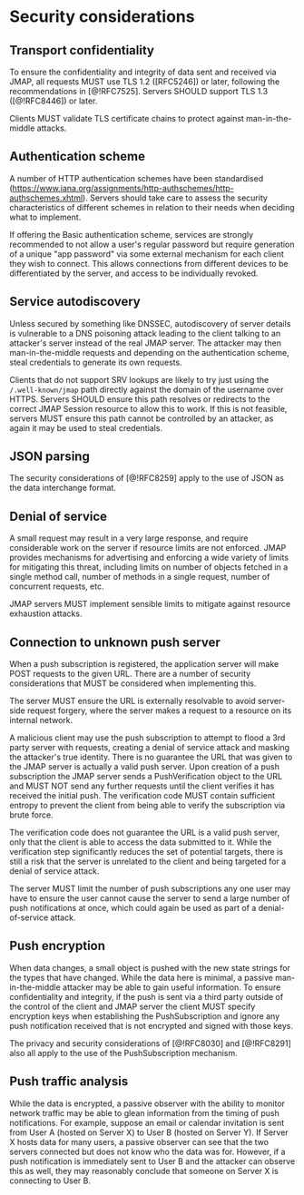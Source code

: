 # Security considerations

## Transport confidentiality

To ensure the confidentiality and integrity of data sent and received via JMAP, all requests MUST use TLS 1.2 ([RFC5246]) or later, following the recommendations in [@!RFC7525]. Servers SHOULD support TLS 1.3 ([@!RFC8446]) or later.

Clients MUST validate TLS certificate chains to protect against man-in-the-middle attacks.

## Authentication scheme

A number of HTTP authentication schemes have been standardised (https://www.iana.org/assignments/http-authschemes/http-authschemes.xhtml). Servers should take care to assess the security characteristics of different schemes in relation to their needs when deciding what to implement.

If offering the Basic authentication scheme, services are strongly recommended  to not allow a user's regular password but require generation of a unique "app password" via some external mechanism for each client they wish to connect. This allows connections from different devices to be differentiated by the server, and access to be individually revoked.

## Service autodiscovery

Unless secured by something like DNSSEC, autodiscovery of server details is
vulnerable to a DNS poisoning attack leading to the client talking to an attacker's server instead of the real JMAP server. The attacker may then man-in-the-middle requests and depending on the authentication scheme, steal credentials to generate its own requests.

Clients that do not support SRV lookups are likely to try just using the `/.well-known/jmap` path directly against the domain of the username over HTTPS. Servers SHOULD ensure this path resolves or redirects to the correct JMAP Session resource to allow this to work. If this is not feasible, servers MUST ensure this path cannot be controlled by an attacker, as again it may be used to steal credentials.

## JSON parsing

The security considerations of [@!RFC8259] apply to the use of JSON as the data interchange format.

## Denial of service

A small request may result in a very large response, and require considerable
work on the server if resource limits are not enforced. JMAP provides mechanisms for advertising and enforcing a wide variety of limits for mitigating this threat, including limits on number of objects fetched in a single method call, number of methods in a single request, number of concurrent requests, etc.

JMAP servers MUST implement sensible limits to mitigate against resource exhaustion attacks.

## Connection to unknown push server

When a push subscription is registered, the application server will make POST requests to the given URL. There are a number of security considerations that MUST be considered when implementing this.

The server MUST ensure the URL is externally resolvable to avoid server-side request forgery, where the server makes a request to a resource on its internal network.

A malicious client may use the push subscription to attempt to flood a 3rd party server with requests, creating a denial of service attack and masking the attacker's true identity. There is no guarantee the URL that was given to the JMAP server is actually a valid push server. Upon creation of a push subscription the JMAP server sends a PushVerification object to the URL and MUST NOT send any further requests until the client verifies it has received the initial push. The verification code MUST contain sufficient entropy to prevent the client from being able to verify the subscription via brute force.

The verification code does not guarantee the URL is a valid push server, only
that the client is able to access the data submitted to it. While the
verification step significantly reduces the set of potential targets, there is
still a risk that the server is unrelated to the client and being targeted for
a denial of service attack.

The server MUST limit the number of push subscriptions any one user may have to ensure the user cannot cause the server to send a large number of push notifications at once, which could again be used as part of a denial-of-service attack.

## Push encryption

When data changes, a small object is pushed with the new state strings for the types that have changed. While the data here is minimal, a passive man-in-the-middle attacker may be able to gain useful information. To ensure confidentiality and integrity, if the push is sent via a third party outside of the control of the client and JMAP server the client MUST specify encryption keys when establishing the PushSubscription and ignore any push notification received that is not encrypted and signed with those keys.

The privacy and security considerations of [@!RFC8030] and [@!RFC8291] also all apply to the use of the PushSubscription mechanism.

## Push traffic analysis

While the data is encrypted, a passive observer with the ability to monitor network traffic may be able to glean information from the timing of push notifications. For example, suppose an email or calendar invitation is sent from User A (hosted on Server X) to User B (hosted on Server Y). If Server X hosts data for many users, a passive observer can see that the two servers connected but does not know who the data was for. However, if a push notification is immediately sent to User B and the attacker can observe this as well, they may reasonably conclude that someone on Server X is connecting to User B.
